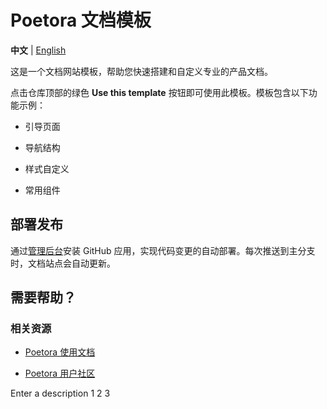 # Poetora 文档模板

**中文** | [English](README-en.md)

这是一个文档网站模板，帮助您快速搭建和自定义专业的产品文档。

点击仓库顶部的绿色 **Use this template** 按钮即可使用此模板。模板包含以下功能示例：

* 引导页面

* 导航结构

* 样式自定义

* 常用组件

## 部署发布

通过[管理后台](https://dashboard.poetora.com/settings/organization/github-app)安装 GitHub 应用，实现代码变更的自动部署。每次推送到主分支时，文档站点会自动更新。

## 需要帮助？

### 相关资源

* [Poetora 使用文档](https://poetora.com/docs)

* [Poetora 用户社区](https://poetora.com/community)

<ParamField query="param">
  Enter a description
</ParamField>

<CardGroup cols={3}>
  <Card id="1758794094925" title="New Card" icon="snowflake" iconType="light" color="var(--primary)" target="_blank" imageFit="auto-height" horizontal={false}>
    1
  </Card>
  <Card id="1758794094925" title="New Card" icon="snowflake" iconType="light" color="var(--primary)" target="_blank" imageFit="auto-height" horizontal={false}>
    2
  </Card>
  <Card id="1758794123089" title="新卡片" icon="snowflake" iconType="light" color="var(--primary)" target="_blank" imageFit="auto-height" horizontal={false}>
    3
  </Card>
</CardGroup>

